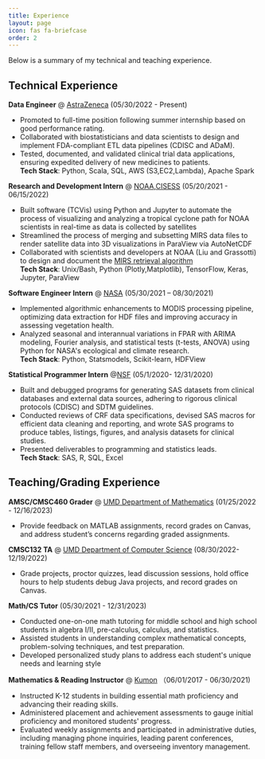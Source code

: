 ```yaml
---
title: Experience
layout: page
icon: fas fa-briefcase
order: 2
---
```


Below is a summary of my technical and teaching experience. 

## Technical Experience

**Data Engineer** @ [AstraZeneca](https://www.astrazeneca.com/r-d/data-science-and-ai.html) (05/30/2022 - Present)
- Promoted to full-time position following summer internship based on good performance rating.
- Collaborated with biostatisticians and data scientists to design and implement FDA-compliant ETL data pipelines (CDISC and ADaM).
- Tested, documented, and validated clinical trial data applications, ensuring expedited delivery of new medicines to patients.\
**Tech Stack**: Python, Scala, SQL, AWS (S3,EC2,Lambda), Apache Spark
  
**Research and Development Intern** @ [NOAA](https://www.star.nesdis.noaa.gov/star/index.php),[CISESS](https://cisess.umd.edu/researches/) (05/20/2021 - 06/15/2022)
- Built software (TCVis) using Python and Jupyter to automate the process of visualizing and analyzing a tropical cyclone path for NOAA scientists in real-time as data is collected by satellites
- Streamlined the process of merging and subsetting MIRS data files to render satellite data into 3D visualizations in ParaView via AutoNetCDF
- Collaborated with scientists and developers at NOAA (Liu and Grassotti) to design and document the [MIRS retrieval algorithm](https://www.star.nesdis.noaa.gov/mirs/algorithm.php)\
**Tech Stack**: Unix/Bash, Python (Plotly,Matplotlib), TensorFlow, Keras, Jupyter, ParaView 

**Software Engineer Intern** @ [NASA](https://www.nasa.gov/goddard) (05/30/2021 – 08/30/2021)
- Implemented algorithmic enhancements to MODIS processing pipeline, optimizing data extraction for HDF files and improving accuracy in assessing vegetation health.
- Analyzed seasonal and interannual variations in FPAR with ARIMA modeling, Fourier analysis, and statistical tests (t-tests, ANOVA) using Python for NASA's ecological and climate research.\
**Tech Stack**: Python, Statsmodels, Scikit-learn, HDFView

**Statistical Programmer Intern** @[NSF](https://www.nsf.org) (05/1/2020- 12/31/2020)
- Built and debugged programs for generating SAS datasets from clinical databases and external data sources, adhering to rigorous clinical protocols (CDISC) and SDTM guidelines.
- Conducted reviews of CRF data specifications, devised SAS macros for efficient data cleaning and reporting, and wrote SAS programs to produce tables, listings, figures, and analysis datasets for clinical studies.
- Presented deliverables to programming and statistics leads.\
**Tech Stack**: SAS, R, SQL, Excel
  

## Teaching/Grading Experience

**AMSC/CMSC460 Grader** @ [UMD Department of Mathematics](https://www-math.umd.edu) (01/25/2022 - 12/16/2023)
- Provide feedback on MATLAB assignments, record grades on Canvas, and address student’s concerns regarding graded assignments.
  
**CMSC132 TA** @ [UMD Department of Computer Science](https://www.cs.umd.edu) (08/30/2022- 12/19/2022)
- Grade projects, proctor quizzes, lead discussion sessions, hold office hours to help students debug Java projects, and record grades on Canvas.

**Math/CS Tutor** (05/30/2021 - 12/31/2023) 
- Conducted one-on-one math tutoring for middle school and high school students in algebra I/II, pre-calculus, calculus, and statistics.
- Assisted students in understanding complex mathematical concepts, problem-solving techniques, and test preparation.
- Developed personalized study plans to address each student's unique needs and learning style

**Mathematics & Reading Instructor**  @ [Kumon](https://www.kumon.com/about-kumon) （06/01/2017 - 06/30/2021)
- Instructed K-12 students in building essential math proficiency and advancing their reading skills.
- Administered placement and achievement assessments to gauge initial proficiency and monitored students' progress.
- Evaluated weekly assignments and participated in administrative duties, including managing phone inquiries, leading parent conferences, training fellow staff members, and overseeing inventory management.

